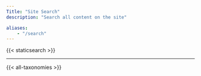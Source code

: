 ```yaml
---
Title: "Site Search"
description: "Search all content on the site"

aliases:
    - "/search"
---
```

{{< staticsearch >}}

---

{{< all-taxonomies >}}